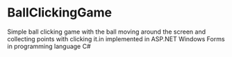 # BallClickingGame
Simple ball clicking game with the ball moving around the screen and collecting points with clicking it.in implemented in ASP.NET Windows Forms in programming language C#

